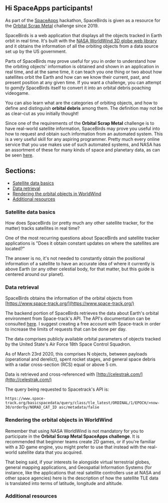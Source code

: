 ## Hi SpaceApps participants!

As part of the [SpaceApps](https://www.spaceappschallenge.org/) hackathon, SpaceBirds is given as a resource for the [Orbital Scrap Metal](https://2019.spaceappschallenge.org/challenges/stars/orbital-scrap-metal-the-video-game/details) challenge since 2019.

SpaceBirds is a web application that displays all the objects tracked in Earth orbit in real time. It's built with the [NASA WorldWind 3D globe web library](https://github.com/NASAWorldWind/WebWorldWind) and it obtains the information of all the orbiting objects from a data source set up by the US government.

Parts of SpaceBirds may prove useful for you in order to understand how the orbiting objects' information is obtained and shown in an application in real time, and at the same time, it can teach you one thing or two about how satellites orbit the Earth and how can we know their current, past, and present position at any given time. If you want a challenge, you can attempt to *gamify* SpaceBirds itself to convert it into an orbital debris poaching videogame.

You can also learn what are the categories of orbiting objects, and how to define and distinguish **orbital debris** among them. The definition may not be as clear-cut as you initially thought!

Since one of the requirements of the **Orbital Scrap Metal** challenge is to have real-world satellite information, SpaceBirds may prove you useful into how to request and obtain such information from an automated system. This is a very useful skill for any aspiring programmer. Pretty much every online service that you use makes use of such automated systems, and NASA has an assortment of these for many kinds of space and planetary data, as can be seen [here](https://api.nasa.gov/).

## Sections:

* [Satellite data basics](#satellite-data-basics)
* [Data retrieval](#data-retrieval)
* [Rendering the orbital objects in WorldWind](#rendering-the-orbital-objects-in-worldwind)
* [Additional resources](#additional-resources)

### Satellite data basics

How does SpaceBirds (or pretty much any other satellite tracker, for the matter) tracks satellites in real time? 

One of the most recurring questions about SpaceBirds and satellite tracker applications is "Does it obtain constant updates on where the satellites are located?"

The answer is no, it's not needed to constantly obtain the positional information of a satellite to have an accurate idea of where it currently is above Earth (or any other celestial body, for that matter, but this guide is centered around our planet).

### Data retrieval

SpaceBirds obtains the information of the orbital objects from [https://www.space-track.org/](https://www.space-track.org/)

The backend portion of SpaceBirds retrieves the data about Earth's orbital environment from Space-track's API. The API's documentation can be consulted [here](https://www.space-track.org/documentation#/api). I suggest creating a free account with Space-track in order to increase the limits of requests that can be done per day.

The data comprises publicly available orbital parameters of objects tracked by the United State's Air Force 18th Space Control Squadron. 

As of March 23rd 2020, this comprises N objects, between payloads (operational and derelict), spent rocket stages, and general space debris with a radar cross-section (RCS) equal or above 5 cm.

Data is retrieved and cross-referenced with [http://celestrak.com/](http://celestrak.com/)

The query being requested to Spacetrack's API is:

`https://www.space-track.org/basicspacedata/query/class/tle_latest/ORDINAL/1/EPOCH/>now-30/orderby/NORAD_CAT_ID asc/metadata/false`

### Rendering the orbital objects in WorldWind

Remember that using NASA WorldWind is not mandatory for you to participate in the **Orbital Scrap Metal SpaceApps challenge**. It is recommended that beginner teams create 2D games, or if you're familiar with a 3D game engine, you might prefer to use that instead with the real-world satellite data that you acquired.

That being said, if your interests lie alongside virtual terrestrial globes, general mapping applications, and Geospatial Information Systems (for instance, like the applications that real satellite controllers use at NASA and other space agencies) here is the description of how the satellite TLE data is translated into terms of latitude, longitude and altitude.

### Additional resources